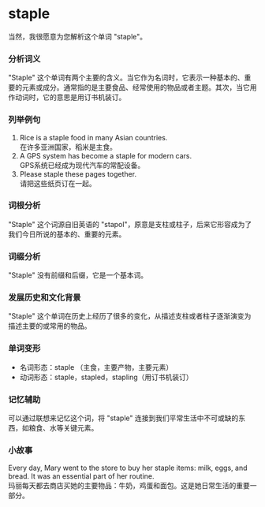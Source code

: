 # staple

当然，我很愿意为您解析这个单词 "staple"。

  

### 分析词义

  

"Staple" 这个单词有两个主要的含义。当它作为名词时，它表示一种基本的、重要的元素或成分。通常指的是主要食品、经常使用的物品或者主题。其次，当它用作动词时，它的意思是用订书机装订。

  

### 列举例句

  

1.  Rice is a staple food in many Asian countries.  
    在许多亚洲国家，稻米是主食。
2.  A GPS system has become a staple for modern cars.  
    GPS系统已经成为现代汽车的常配设备。
3.  Please staple these pages together.  
    请把这些纸页订在一起。

  

### 词根分析

  

"Staple" 这个词源自旧英语的 "stapol"，原意是支柱或柱子，后来它形容成为了我们今日所说的基本的、重要的元素。

  

### 词缀分析

  

"Staple" 没有前缀和后缀，它是一个基本词。

  

### 发展历史和文化背景

  

"Staple" 这个单词在历史上经历了很多的变化，从描述支柱或者柱子逐渐演变为描述主要的或常用的物品。

  

### 单词变形

  

*   名词形态：staple （主食，主要产物，主要元素）
*   动词形态：staple，stapled，stapling（用订书机装订）

  

### 记忆辅助

  

可以通过联想来记忆这个词，将 "staple" 连接到我们平常生活中不可或缺的东西，如粮食、水等关键元素。

  

### 小故事

  

Every day, Mary went to the store to buy her staple items: milk, eggs, and bread. It was an essential part of her routine.  
玛丽每天都去商店买她的主要物品：牛奶，鸡蛋和面包。这是她日常生活的重要一部分。

